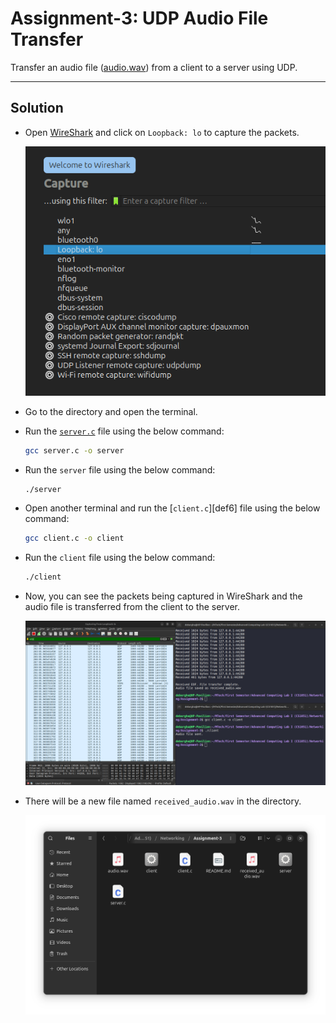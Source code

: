# Assignment-3: UDP Audio File Transfer

Transfer an audio file ([audio.wav][def1]) from a client to a server using UDP.

---

## Solution

- Open [WireShark][def2] and click on `Loopback: lo` to capture the packets.

  [![WireShark Capture][def3]][def3]

- Go to the directory and open the terminal.

- Run the [`server.c`][def5] file using the below command:

  ```bash
  gcc server.c -o server
  ```

- Run the `server` file using the below command:

  ```bash
  ./server
  ```

- Open another terminal and run the [`client.c`][def6] file using the below command:

  ```bash
  gcc client.c -o client
  ```

- Run the `client` file using the below command:

  ```bash
  ./client
  ```

- Now, you can see the packets being captured in WireShark and the audio file is transferred from the client to the server.

  [![WireShark Capture][def4]][def4]

- There will be a new file named `received_audio.wav` in the directory.

  [![Received Audio][def5]][def5]

[def1]: ./audio.wav
[def2]: https://www.wireshark.org/
[def3]: ../images/img_01.png
[def4]: ../images/img_16.png
[def5]: ../images/img_17.png
